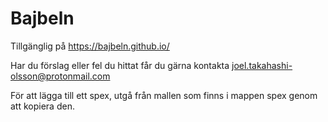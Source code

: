 # Bajbeln

Tillgänglig på https://bajbeln.github.io/

Har du förslag eller fel du hittat får du gärna kontakta joel.takahashi-olsson@protonmail.com

För att lägga till ett spex, utgå från mallen som finns i mappen spex genom att kopiera den.